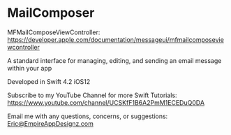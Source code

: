 # MailComposer

MFMailComposeViewController: https://developer.apple.com/documentation/messageui/mfmailcomposeviewcontroller

A standard interface for managing, editing, and sending an email message within your app

Developed in Swift 4.2 iOS12

Subscribe to my YouTube Channel for more Swift Tutorials:
https://www.youtube.com/channel/UCSKfF1B6A2PmM1ECEDuQ0DA

Email me with any questions, concerns, or suggestions:
Eric@EmpireAppDesignz.com

